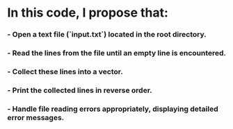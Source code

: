 <h1>In this code, I propose that:</h1>

<h3> - Open a text file (`input.txt`) located in the root directory.</h3>
<h3> - Read the lines from the file until an empty line is encountered.</h3>
<h3> - Collect these lines into a vector.</h3>
<h3> - Print the collected lines in reverse order.</h3>
<h3> - Handle file reading errors appropriately, displaying detailed error messages.</h3>

